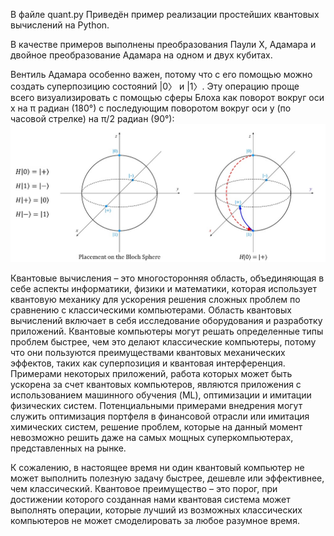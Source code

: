 В файле quant.py Приведён пример реализации простейших квантовых вычислений на Python.

В качестве примеров выполнены преобразования Паули X, Адамара и двойное преобразование Адамара на одном и двух кубитах.

Вентиль Адамара особенно важен, потому что с его помощью можно создать суперпозицию состояний |0〉 и |1〉. Эту операцию проще всего визуализировать с помощью сферы Блоха как поворот вокруг оси x на π радиан (180°) с последующим поворотом вокруг оси y (по часовой стрелке) на π/2 радиан (90°):
![Сфера Блоха](1.jpg)


Квантовые вычисления – это многосторонняя область, объединяющая в себе аспекты информатики, физики и математики, которая использует квантовую механику для ускорения решения сложных проблем по сравнению с классическими компьютерами. Область квантовых вычислений включает в себя исследование оборудования и разработку приложений. Квантовые компьютеры могут решать определенные типы проблем быстрее, чем это делают классические компьютеры, потому что они пользуются преимуществами квантовых механических эффектов, таких как суперпозиция и квантовая интерференция. Примерами некоторых приложений, работа которых может быть ускорена за счет квантовых компьютеров, являются приложения с использованием машинного обучения (ML), оптимизации и имитации физических систем. Потенциальными примерами внедрения могут служить оптимизация портфеля в финансовой отрасли или имитация химических систем, решение проблем, которые на данный момент невозможно решить даже на самых мощных суперкомпьютерах, представленных на рынке.

К сожалению, в настоящее время ни один квантовый компьютер не может выполнить полезную задачу быстрее, дешевле или эффективнее, чем классический. Квантовое преимущество – это порог, при достижении которого созданная нами квантовая система может выполнять операции, которые лучший из возможных классических компьютеров не может смоделировать за любое разумное время.
